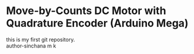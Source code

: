 # Move-by-Counts DC Motor with Quadrature Encoder (Arduino Mega)
this is my first git repository.
<br>
author-sinchana m k
